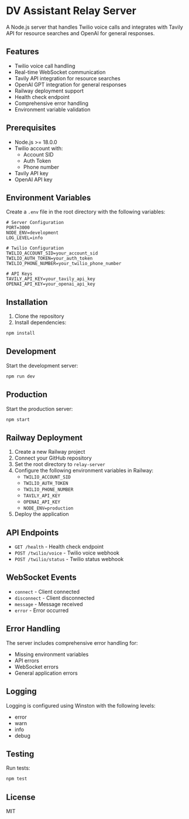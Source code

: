 # DV Assistant Relay Server

A Node.js server that handles Twilio voice calls and integrates with Tavily API for resource searches and OpenAI for general responses.

## Features

- Twilio voice call handling
- Real-time WebSocket communication
- Tavily API integration for resource searches
- OpenAI GPT integration for general responses
- Railway deployment support
- Health check endpoint
- Comprehensive error handling
- Environment variable validation

## Prerequisites

- Node.js >= 18.0.0
- Twilio account with:
  - Account SID
  - Auth Token
  - Phone number
- Tavily API key
- OpenAI API key

## Environment Variables

Create a `.env` file in the root directory with the following variables:

```env
# Server Configuration
PORT=3000
NODE_ENV=development
LOG_LEVEL=info

# Twilio Configuration
TWILIO_ACCOUNT_SID=your_account_sid
TWILIO_AUTH_TOKEN=your_auth_token
TWILIO_PHONE_NUMBER=your_twilio_phone_number

# API Keys
TAVILY_API_KEY=your_tavily_api_key
OPENAI_API_KEY=your_openai_api_key
```

## Installation

1. Clone the repository
2. Install dependencies:
```bash
npm install
```

## Development

Start the development server:
```bash
npm run dev
```

## Production

Start the production server:
```bash
npm start
```

## Railway Deployment

1. Create a new Railway project
2. Connect your GitHub repository
3. Set the root directory to `relay-server`
4. Configure the following environment variables in Railway:
   - `TWILIO_ACCOUNT_SID`
   - `TWILIO_AUTH_TOKEN`
   - `TWILIO_PHONE_NUMBER`
   - `TAVILY_API_KEY`
   - `OPENAI_API_KEY`
   - `NODE_ENV=production`
5. Deploy the application

## API Endpoints

- `GET /health` - Health check endpoint
- `POST /twilio/voice` - Twilio voice webhook
- `POST /twilio/status` - Twilio status webhook

## WebSocket Events

- `connect` - Client connected
- `disconnect` - Client disconnected
- `message` - Message received
- `error` - Error occurred

## Error Handling

The server includes comprehensive error handling for:
- Missing environment variables
- API errors
- WebSocket errors
- General application errors

## Logging

Logging is configured using Winston with the following levels:
- error
- warn
- info
- debug

## Testing

Run tests:
```bash
npm test
```

## License

MIT 